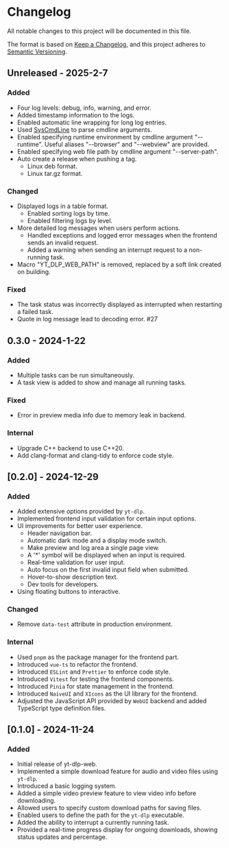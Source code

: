 # Changelog

All notable changes to this project will be documented in this file.

The format is based on [Keep a Changelog](https://keepachangelog.com/en/1.1.0/),
and this project adheres to [Semantic Versioning](https://semver.org/spec/v2.0.0.html).

## Unreleased - 2025-2-7

### Added

- Four log levels: debug, info, warning, and error.
- Added timestamp information to the logs.
- Enabled automatic line wrapping for long log entries.
- Used [SysCmdLine](https://github.com/SineStriker/syscmdline) to parse cmdline arguments.
- Enabled specifying runtime environment by cmdline argument "--runtime". Useful aliases "--browser" and "--webview" are provided.
- Enabled specifying web file path by cmdline argument "--server-path".
- Auto create a release when pushing a tag.
  - Linux deb format.
  - Linux tar.gz format.

### Changed

- Displayed logs in a table format.
  - Enabled sorting logs by time.
  - Enabled filtering logs by level.
- More detailed log messages when users perform actions.
  - Handled exceptions and logged error messages when the frontend sends an invalid request.
  - Added a warning when sending an interrupt request to a non-running task.
- Macro "YT_DLP_WEB_PATH" is removed, replaced by a soft link created on building.

### Fixed

- The task status was incorrectly displayed as interrupted when restarting a failed task.
- Quote in log message lead to decoding error. #27

## 0.3.0 - 2024-1-22

### Added

- Multiple tasks can be run simultaneously.
- A task view is added to show and manage all running tasks.

### Fixed

- Error in preview media info due to memory leak in backend.

### Internal

- Upgrade C++ backend to use C++20.
- Add clang-format and clang-tidy to enforce code style.

## [0.2.0] - 2024-12-29

### Added

- Added extensive options provided by `yt-dlp`.
- Implemented frontend input validation for certain input options.
- UI improvements for better user experience.
  - Header navigation bar.
  - Automatic dark mode and a display mode switch.
  - Make preview and log area a single page view.
  - A '\*' symbol will be displayed when an input is required.
  - Real-time validation for user input.
  - Auto focus on the first invalid input field when submitted.
  - Hover-to-show description text.
  - Dev tools for developers.
- Using floating buttons to interactive.

### Changed

- Remove `data-test` attribute in production environment.

### Internal

- Used `pnpm` as the package manager for the frontend part.
- Introduced `vue-ts` to refactor the frontend.
- Introduced `ESLint` and `Prettier` to enforce code style.
- Introduced `Vitest` for testing the frontend components.
- Introduced `Pinia` for state management in the frontend.
- Introduced `NaiveUI` and `XIcons` as the UI library for the frontend.
- Adjusted the JavaScript API provided by `WebUI` backend and added TypeScript type definition files.

## [0.1.0] - 2024-11-24

### Added

- Initial release of yt-dlp-web.
- Implemented a simple download feature for audio and video files using `yt-dlp`.
- Introduced a basic logging system.
- Added a simple video preview feature to view video info before downloading.
- Allowed users to specify custom download paths for saving files.
- Enabled users to define the path for the `yt-dlp` executable.
- Added the ability to interrupt a currently running task.
- Provided a real-time progress display for ongoing downloads, showing status updates and percentage.
